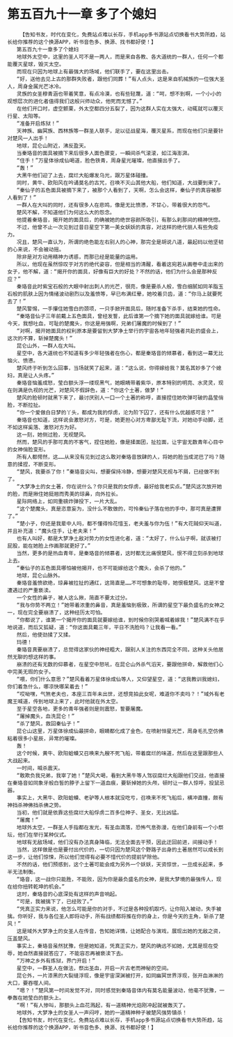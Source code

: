 # 第五百九十一章 多了个媳妇
        【告知书友，时代在变化，免费站点难以长存，手机app多书源站点切换看书大势所趋，站长给你推荐的这个换源APP，听书音色多、换源、找书都好使！】
       第五百九十一章多了个媳妇
       地球外太空中，这里的圣人可不是一两人，而是来自各教、各大道统的一群人，任何一个都能覆灭星球，毁灭太空。
       而现在只因为地球上有最强大的场域，他们联手了，要在这里出击。
       “好，送他去见上古的那群失败者，跟他们同葬！”有人点头，这是来自机械族的一位强大圣人，周身金属光芒冰冷。
       灵族的女圣穆青涵也带着笑意，有点冷漠，也有些轻蔑，道：“呵，想不到啊，一个小小的观想层次的进化者值得我们这般兴师动众，他死而无憾了。”
       在他们开口时，虚空颤栗，外太空都四分五裂了，因为这群人实在太强大，动辄就可以覆灭行星、太阳等。
       “准备开启炼狱！”
       天神族、幽冥族、西林族等一群圣人联手，足以征战星海，覆灭星系，而现在他们只是要针对楚风一人出手！
       地球，昆仑山附近，沸反盈天。
       当秦珞音的面具被摘下来后很多人面色骤变，一瞬间杀气滚滚，如江海澎湃。
       “住手！”万星体徐成仙喝道，脸色铁青，周身星光璀璨，他直接出手了。
       “轰！”
       大黑牛他们迎了上去，腐烂大船爆发乌光，跟万星体碰撞。
       同时，黄牛、欧阳风在吟诵莫名的古咒，召唤不灭山其他大船，他们知道，大战要到来了。
       “秦仙子的五色面具被摘下来了，被那个人看到了，天啊，怎么会这样，秦仙子的真容被那人看到了！”
       一群人在大叫的同时，还有很多人在悲鸣，像是无比愤懑，不甘心，带着很大的怨气。
       楚风不解，不知道他们为何这么大的怨念。
       他提着秦珞音，揭开她的面具后，的确被她的绝世容颜所吸引，有那么刹那间的精神恍惚。
       不过，他曾不止一次见到过昔日星空下第一美女妖妖的真容，对这样的绝代丽人有些免疫力。
       况且，楚风一直认为，所谓的绝色能左右别人的心神，那完全是胡说八道，最起码以他坚韧的心来说，不会被动摇。
       除非是对方动用精神力诱惑，而那已经是能量的运用。
       所以，他现在虽然惊叹于对方的绝代姿容，但是相当的清醒，看着这宛若从画卷中走出来的女子，他不解，道：“揭开你的面具，好像有巨大的好处？不然的话，他们为什么会是那种反应？”
       秦珞音此时紫宝石般的大眼中射出刺人的光芒，很亮，像是要杀人般，雪白细腻如同羊脂玉石般的肌肤上因为情绪波动剧烈以及羞愤等，早已布满红晕，她咬着贝齿，道：“你马上就要死去了！”
       楚风警惕，一手攥住她雪白的颈项，一只手掀开面具后，随时准备下杀手，结束她的性命。
       “秦珞音仙子三年前戴上五色面具，曾经发誓，此后谁第一个摘下她的面具就嫁给谁。可是今天，我想吐血，可耻的楚魔头，你这是用强啊，兄弟们屠魔的时候到了！”
       “对啊，揭开她面具的权利原本是要留到大梦净土举行的宇宙各地年轻强者共赴的盛会上，这次的不算，斩掉楚魔头！”
       昆仑山外，一群人在大叫。
       星空中，各大道统也不知道有多少年轻强者在伤心，都是秦珞音的倾慕者，看到这一幕无比恼火、愤懑。
       楚风终于听到怎么回事，当场就笑了起来，道：“这么说，你得嫁给我？莫名其妙多了个媳妇，真是让人头疼。”
       秦珞音恼羞成怒，莹白额头浮一缕现黑气，她眼睛带着紫华，原本特别的明亮、水灵灵，现在则满是仇视的光芒，对楚风不假辞色，道：“你这个土著，做梦！”
       楚风的脸顿时就黑下来了，最讨厌别人一口一个土著的称呼，直接捏住她吹弹可破的晶莹俏脸，不断拉扯。
       “你一个爱做白日梦的丫头，都成为我的俘虏，沦为阶下囚了，还有什么优越感可言？”
       秦珞音也知道，这样说会激怒对方，可是，她更担心对方卑鄙无耻下流，对她动手动脚，还不如这样奚落、激怒对方为好。
       这一刻，她侧过脸，无视楚风。
       然而，楚风的手那可真的不客气，捏住她脸，像是揉面团，扯拉面，让宇宙无数青年心目中的女神俏脸变形。
       所有人都愕然，这……从来没有见到过这么敢对秦珞音放肆的人，将她的脸当成泥巴了吗？随意的揉捏，不断变形。
       “楚风，我要杀了你！”秦珞音尖叫，想要保持冷静，想要对楚风无视与不屑，已经做不到了。
       “大梦净土的女土著，你在说什么？你只是我的女俘虏，最好给我老实点。”楚风这次放开她的脸，而是揪住她挺翘而秀美的琼鼻，向外拉长。
       星际网络上，如同重磅炸弹投下，一片大乱。
       “这个楚魔头，真是恣意妄为，没什么不敢做的，可怜秦仙子落在他的手中，那可真是遭罪了。”
       “楚小子，你还是我辈中人吗，都不懂得怜花惜玉，老夫羞与你为伍！”有大花贼仰天叫道，并且补充道：“魔头住手，让老夫来！”
       也有人叫好，都是大梦净土敌对势力的女性进化者，道：“太好了，什么仙子啊，就该被打屁股，能在她脸上作画那就更好了。”
       当然，更多的是热血青年，是秦珞音的倾慕者，这时都无比痛恨楚风，恨不得立刻杀到地球上去。
       “秦仙子的五色面具哪怕被他揭开，也不可能嫁给这个魔头，会杀了他的。”
       地球，昆仑山脉外。
       秦珞音羞愤欲绝，琼鼻被拉扯的通红，这简直是……不可想象的耻辱，她恨极楚风，这是不曾遭遇过的严重亵渎。
       一个女性的鼻子，被人这么揪，简直不要太过分。
       “我与你势不两立！”她带着浓重的鼻音，真是羞恼到极致，所谓的星空下最负盛名的女神之一，现在完全要崩溃了，这种经历太可怕。
       “你都说了，谁第一个揭开你的面具就要嫁给谁，到时候你别哭着喊着嫁我！”楚风满不在乎地说道，而后又狐疑，道：“你这面具戴三年，平日不洗脸吗？让我看一看。”
       然后，他使劲揉了又揉。
       玛德！
       秦珞音真要崩溃了，总觉得这家伙的神经粗大，跟别人关注的东西完全不同，这种关头他居然无聊的想这样的事。
       崩溃的还有无数的仰慕者，在星空中怒吼，在昆仑山外杀气滔天，要跟他拼命，解救他们心中完美无瑕的女子。
       “喂，你们什么意思？”楚风看着万星体徐成仙等人，又仰望星空，道：“这我教训我媳妇，你们着急什么，哪凉快哪呆着去！”
       “哎呦嘿，气煞老夫也，本座三百年未出世，还想竞拍此女呢，难道你不卖吗？！”域外有老魔王喊道，传到地球上来了，此时他就在外太空。
       至于星空各地，更多的青年强者则是则震怒，誓要屠魔。
       “屠掉魔头，血洗昆仑！”
       “杀了楚风，救回秦仙子！”
       昆仑山这里，万星体徐成仙最拼命，眼睛都化成了金色，在喷射恒星光芒，周身毛孔空仿佛粘着很多小星辰，异常的璀璨。
       轰！
       这个时候，黄牛、欧阳蛤蟆又召唤来九艘不死飞船，带着腐烂的味道，然后在这里跟那些人大战起来。
       一时间，喊杀震天。
       “敢欺负我兄弟，我宰了她！”楚风大喝，看到大黑牛等人驾驭腐烂大船跟他们交战，他直接在秦珞音如同象牙般白皙的脖子上留下一道血痕，要斩掉她的头颅，顿时让一群人惊呼，投鼠忌器。
       事实上，大黑牛、欧阳蛤蟆、老驴等人根本就没吃亏，召唤来不死飞船后，横冲直撞，颇有神挡杀神佛挡杀佛之势。
       当初，他们就是依靠这些腐烂大船俘虏二百多位神子、圣女，无比凶猛。
       “屠魔！”
       地球外太空，一群圣人手指都在发光，有圣血滴落，恐怖气息弥漫，在他们身前有一个小祭坛，他们在举行某种仪式。
       地球有无敌场域，他们没有办法真身降临，无法全面去干预，因此迂回前进，间接动手！
       当然，这样做是也是要付出代价的，一切只因为楚风这个野路子出身的土著居然可以成长到这一步，让他们惊悚，所以他们觉得有必要不惜代价的提前铲除他。
       不然的话，他们预感到，这个土著可能会成为另外一个妖妖，天资惊世，一旦成长起来，多半无法制衡。
       “珞音，这一战你只能胜，不能败，因为你是最负盛名的女神，是我大梦境的最强传人，现在给你扭转乾坤的机会。”
       这时，秦珞音的心底深处有这样的声音响起。
       “可是，我被擒下了，已经败了。”
       “凭真正实力来说，他怎么可能是你的对手，不过是各种投机取巧，让你陷入被动，失手被擒。你听好，我与各位圣人即将动手，所有战绩都将推在你的身上，你是今天的主角，斩杀了楚风！”
       这是域外大梦净土的女圣人在传音，告知她详情，让她配合与演戏，展现出她的无敌之资，压盖楚风。
       事实上，秦珞音虽然犹豫，但是她知道，凭真正实力，楚风的确远不如她，尤其是现在受辱，她自然直接就答应了，不能容忍再被亵渎下去。
       “万神之乡外有炼狱，界门开启！”
       星空中，一群圣人在做法，祭出圣血，开启一片古老而神秘的空间。
       昆仑外，一片漆黑的大裂缝浮现，像是宇宙深渊被打开，如同幽冥世界浮现，张开血淋淋的大口，要吞噬人间。
       “嗯？！”楚风第一时间发觉不对，同时感觉到秦珞音体内有莫名能量波动，他毫不犹豫，一拳轰在她莹白的额头上。
       “啊！”有人惨叫，那额头上血花溅起，有一道精神光焰刚冲起就被轰灭了。
       地球外，大梦净土的女圣人一声闷哼，她的一道精神种子被楚风强势镇杀！
       【告知书友，时代在变化，免费站点难以长存，手机app多书源站点切换看书大势所趋，站长给你推荐的这个换源APP，听书音色多、换源、找书都好使！】